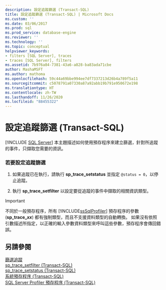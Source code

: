 ```yaml
---
description: 設定追蹤篩選 (Transact-SQL)
title: 設定追蹤篩選 (Transact-SQL) | Microsoft Docs
ms.custom: ''
ms.date: 03/06/2017
ms.prod: sql
ms.prod_service: database-engine
ms.reviewer: ''
ms.technology: ''
ms.topic: conceptual
helpviewer_keywords:
- filters [SQL Server], traces
- traces [SQL Server], filters
ms.assetid: 7b976a84-7381-43a6-a828-ba83ada71cbe
author: MashaMSFT
ms.author: mathoma
ms.openlocfilehash: 59c44a69bbe994ee7df7337213d26b4a789f5a11
ms.sourcegitcommit: c5078791a07330a87a92abb19b791e950672e198
ms.translationtype: HT
ms.contentlocale: zh-TW
ms.lasthandoff: 11/26/2020
ms.locfileid: "88455322"
---
```

# <a name="set-a-trace-filter-transact-sql"></a>設定追蹤篩選 (Transact-SQL)
 [!INCLUDE [SQL Server](../../includes/applies-to-version/sqlserver.md)]
  本主題描述如何使用預存程序來建立篩選，針對所追蹤的事件，只擷取您需要的資訊。  
  
### <a name="to-set-a-trace-filter"></a>若要設定追蹤篩選  
  
1.  如果追蹤已在執行，請執行 **sp_trace_setstatus** 並指定 `@status = 0`，以停止追蹤。  
  
2.  執行 **sp_trace_setfilter** 以設定要從追蹤的事件中擷取的相關資訊類型。  

> [!IMPORTANT]  
>  不同於一般預存程序，所有 [!INCLUDE[ssSqlProfiler](../../includes/sssqlprofiler-md.md)] 預存程序的參數 (**sp_trace\__xx_**) 都有強制類型，而且不支援資料類型的自動轉換。 如果沒有依照引數描述所指定，以正確的輸入參數資料類型來呼叫這些參數，預存程序會傳回錯誤。  
  
## <a name="see-also"></a>另請參閱  
 [篩選追蹤](../../relational-databases/sql-trace/filter-a-trace.md)   
 [sp_trace_setfilter &#40;Transact-SQL&#41;](../../relational-databases/system-stored-procedures/sp-trace-setfilter-transact-sql.md)   
 [sp_trace_setstatus &#40;Transact-SQL&#41;](../../relational-databases/system-stored-procedures/sp-trace-setstatus-transact-sql.md)   
 [系統預存程序 &#40;Transact-SQL&#41;](../../relational-databases/system-stored-procedures/system-stored-procedures-transact-sql.md)   
 [SQL Server Profiler 預存程序 &#40;Transact-SQL&#41;](../../relational-databases/system-stored-procedures/sql-server-profiler-stored-procedures-transact-sql.md)  
  
  
